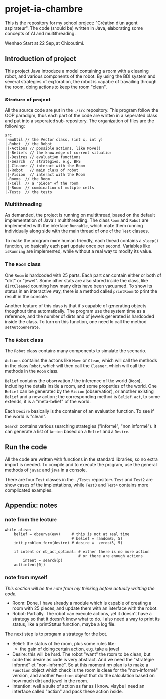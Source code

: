 # projet-ia-chambre
This is the repository for my school project: "Création d’un agent aspirateur".
The code (should be) written in Java, elaborating some concepts of AI and multithreading.

Wenhao Start at 22 Sep, at Chicoutimi.

## Introduction of project

This project Java introduce a model containing a room with a cleaning robot, and various components of the robot. By using the BDI system and several strategies of exploration, the robot is capable of travailing through the room, doing actions to keep the room "clean".

### Strcture of project

All the source code are put in the `./src` repository. This program follow the OOP paradigm, thus each part of the code are written in a seperated class and put into a seperated sub-repository. The organization of files are the following:
```
src
|-muUtil // the Vector class, (int x, int y)
|-Robot  // the Robot
||-Actions // possible actions, like Move()
||-Beliefs // the knowledge of current situation
||-Desires // evaluation functions 
||-Search  // strategies, e.g. BFS
||-Cleaner // interact with the Room
||-Robot   // main class of robot
||-Vision  // interact with the Room
|-Rooms  // the Room
||-Cell  // a "pièce" of the room
||-Room  // combination of mutiple cells
|-Tests  // the tests
```

### Multithreading

As demanded, the project is running on multithread, based on the default implementation of Java's multithreading. The class `Room` and `Robot` are implemented with the interface `Runnable`, which make them running individually along side with the main thread of one of the `Test` classes.

To make the program more human friendly, each thread contains a `sleep()` function, so basically each part update once per second. Variables like `isRunning` are implemented, while without a real way to modify its value.

### The `Room` class
One `Room` is hardcoded with 25 parts. Each part can contain either or both of "dirt" or "jewel". Some other stats are also stored inside the class, like `dirtCleaned` counting how many dirts have been vacuumed. To show its status in an interactive way, there is a method called `printRoom` to print the result in the console.

Another feature of this class is that it's capable of generating objects thoughout time automatically. The program use the system time as a reference, and the number of dirts and of jewels generated is hardcoded inside the class. To turn on this function, one need to call the method `setAutoGenerate`.

### The `Robot` class
The `Robot` class contains many components to simulate the scenario. 

`Actions` contains the actions like `Move` or `Clean`, which will call the methods in the class `Robot`, which will then call the `Cleaner`, which will call the methods in the `Room` class.

`Belief` contains the observation / the inference of the world (`Room`), including the details inside a room, and some properties of the world. One `Belief` can be generated by the `Vision` (observation), or another existing `Belief` and a new action ; the corresponding method is `Belief.act`, to some extends, it is a "meta-belief" of the world.

Each `Desire` basically is the container of an evaluation function. To see if the world is "clean".

`Search` contains various searching strategies ("informé", "non informé"). It can generate a list of `Action` based on a `Belief` and a `Desire`.

## Run the code

All the code are written with functions in the standard libraries, so no extra import is needed. To compile and to execute the program, use the general methods of `javac` and `java` in a console.

There are four `Test` classes in the `./Tests` repository. `Test` and `Test2` are show cases of the implentations, while `Test3` and `Test4` contains more complicated examples.

## Appendix: notes
### note from the lecture

```
while alive:
    belief = observe(env)     # this is not at real time
                              # belief = random(5, 5)
    init_problem_form(desire) # desire =  zeros(5, 5)
    
    if intent or nb_act_optimal: # either there is no more action 
                                 # or there are enough actions
        intent = search(p)
    act(intent[0])
```

### note from myself

*This section will be the note from my thinking before actually writting the code.*

- Room: Done. I have already a module which is capable of creating a room with 25 pieces, and update them with an interface with the robot.
- Robot: Partially. The robot can execute actions, yet it doesn't have a strategy so that it doesn't know what to do. I also need a way to print its status, like a printStatus function, maybe a log file.

The next step is to program a strategy for the bot. 
- Belief: the status of the room, plus some rules like:
    - the gain of doing certain action, e.g. take a jewel
- Desire: this will be hard. The robot "want" the room to be clean, but code this desire as code is very abstract. And we need the "stratégie informé" et "non-informé". So at this moment my plan is to make a ```Function``` object which check is the room is clean for the "non-informé" version, and another ```Function``` object that do the calculation based on how much dirt and jewel in the room.
- Intention: well a suite of action as far as I know. Maybe I need an interface called "action" and pack these action inside.
